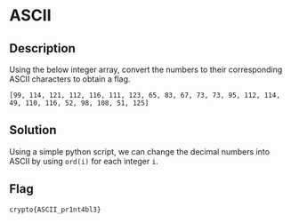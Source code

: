 # ASCII

## Description

Using the below integer array, convert the numbers to their corresponding ASCII characters to obtain a flag.

`[99, 114, 121, 112, 116, 111, 123, 65, 83, 67, 73, 73, 95, 112, 114, 49, 110, 116, 52, 98, 108, 51, 125]`

## Solution

Using a simple python script, we can change the decimal numbers into ASCII by using `ord(i)` for each integer `i`.

## Flag

```txt
crypto{ASCII_pr1nt4bl3}
```

